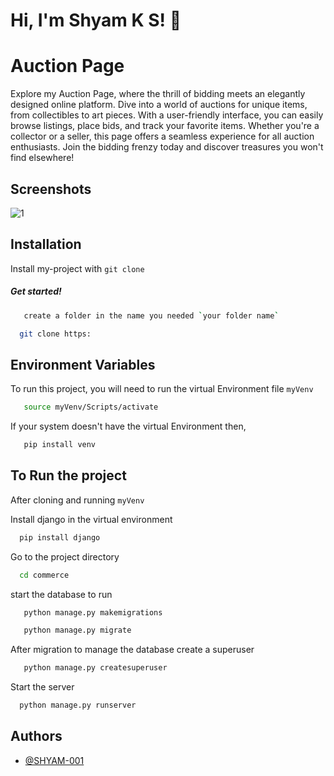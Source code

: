 # Hi, I'm Shyam K S! 👋


# Auction Page

Explore my Auction Page, where the thrill of bidding meets an elegantly designed online platform. Dive into a world of auctions for unique items, from collectibles to art pieces. With a user-friendly interface, you can easily browse listings, place bids, and track your favorite items. Whether you're a collector or a seller, this page offers a seamless experience for all auction enthusiasts. Join the bidding frenzy today and discover treasures you won't find elsewhere!




## Screenshots

![1](https://github.com/SHYAM-001/Auction-Page/assets/103324177/d5e688d4-5447-48ea-89fb-517500497b86)


## Installation

Install my-project with `git clone `

##### Get started!

```bash
   create a folder in the name you needed `your folder name`
```
```bash
  git clone https:
```
    
## Environment Variables

To run this project, you will need to run the virtual Environment file `myVenv`

```bash
   source myVenv/Scripts/activate
```
If your system doesn't have the virtual Environment then,

```bash
   pip install venv
```


## To Run the project

After cloning and running `myVenv` 

Install django in the virtual environment

```bash
  pip install django
```


Go to the project directory

```bash
  cd commerce
```
start the database to run

```bash
   python manage.py makemigrations
```
```bash
   python manage.py migrate
```

After migration to manage the database create a superuser

```bash
   python manage.py createsuperuser
```

Start the server

```bash
  python manage.py runserver
```


## Authors

- [@SHYAM-001](https://www.github.com/SHYAM-001)

